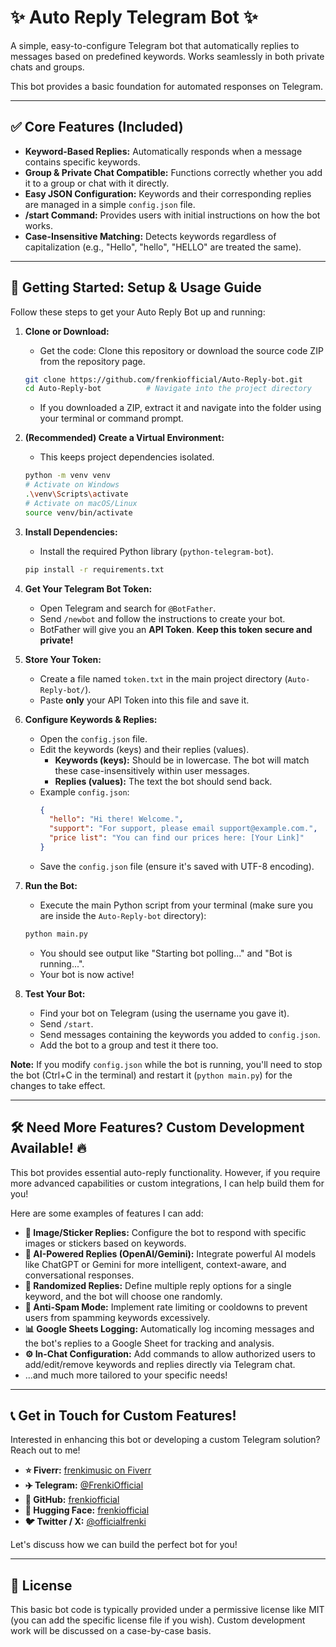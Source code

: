 # ✨ Auto Reply Telegram Bot ✨

A simple, easy-to-configure Telegram bot that automatically replies to messages based on predefined keywords. Works seamlessly in both private chats and groups.

This bot provides a basic foundation for automated responses on Telegram.

---

## ✅ Core Features (Included)

*   **Keyword-Based Replies:** Automatically responds when a message contains specific keywords.
*   **Group & Private Chat Compatible:** Functions correctly whether you add it to a group or chat with it directly.
*   **Easy JSON Configuration:** Keywords and their corresponding replies are managed in a simple `config.json` file.
*   **/start Command:** Provides users with initial instructions on how the bot works.
*   **Case-Insensitive Matching:** Detects keywords regardless of capitalization (e.g., "Hello", "hello", "HELLO" are treated the same).

---

## 🚀 Getting Started: Setup & Usage Guide

Follow these steps to get your Auto Reply Bot up and running:

1.  **Clone or Download:**
    *   Get the code: Clone this repository or download the source code ZIP from the repository page.
    ```bash
    git clone https://github.com/frenkiofficial/Auto-Reply-bot.git
    cd Auto-Reply-bot          # Navigate into the project directory
    ```
    *   If you downloaded a ZIP, extract it and navigate into the folder using your terminal or command prompt.

2.  **(Recommended) Create a Virtual Environment:**
    *   This keeps project dependencies isolated.
    ```bash
    python -m venv venv
    # Activate on Windows
    .\venv\Scripts\activate
    # Activate on macOS/Linux
    source venv/bin/activate
    ```

3.  **Install Dependencies:**
    *   Install the required Python library (`python-telegram-bot`).
    ```bash
    pip install -r requirements.txt
    ```

4.  **Get Your Telegram Bot Token:**
    *   Open Telegram and search for `@BotFather`.
    *   Send `/newbot` and follow the instructions to create your bot.
    *   BotFather will give you an **API Token**. **Keep this token secure and private!**

5.  **Store Your Token:**
    *   Create a file named `token.txt` in the main project directory (`Auto-Reply-bot/`).
    *   Paste **only** your API Token into this file and save it.

6.  **Configure Keywords & Replies:**
    *   Open the `config.json` file.
    *   Edit the keywords (keys) and their replies (values).
        *   **Keywords (keys):** Should be in lowercase. The bot will match these case-insensitively within user messages.
        *   **Replies (values):** The text the bot should send back.
    *   Example `config.json`:
        ```json
        {
          "hello": "Hi there! Welcome.",
          "support": "For support, please email support@example.com.",
          "price list": "You can find our prices here: [Your Link]"
        }
        ```
    *   Save the `config.json` file (ensure it's saved with UTF-8 encoding).

7.  **Run the Bot:**
    *   Execute the main Python script from your terminal (make sure you are inside the `Auto-Reply-bot` directory):
    ```bash
    python main.py
    ```
    *   You should see output like "Starting bot polling..." and "Bot is running...".
    *   Your bot is now active!

8.  **Test Your Bot:**
    *   Find your bot on Telegram (using the username you gave it).
    *   Send `/start`.
    *   Send messages containing the keywords you added to `config.json`.
    *   Add the bot to a group and test it there too.

**Note:** If you modify `config.json` while the bot is running, you'll need to stop the bot (Ctrl+C in the terminal) and restart it (`python main.py`) for the changes to take effect.

---

## 🛠️ Need More Features? Custom Development Available! 🔥

This bot provides essential auto-reply functionality. However, if you require more advanced capabilities or custom integrations, I can help build them for you!

Here are some examples of features I can add:

*   **🔹 Image/Sticker Replies:** Configure the bot to respond with specific images or stickers based on keywords.
*   **🧠 AI-Powered Replies (OpenAI/Gemini):** Integrate powerful AI models like ChatGPT or Gemini for more intelligent, context-aware, and conversational responses.
*   **🔄 Randomized Replies:** Define multiple reply options for a single keyword, and the bot will choose one randomly.
*   **🚫 Anti-Spam Mode:** Implement rate limiting or cooldowns to prevent users from spamming keywords excessively.
*   **📊 Google Sheets Logging:** Automatically log incoming messages and the bot's replies to a Google Sheet for tracking and analysis.
*   **⚙️ In-Chat Configuration:** Add commands to allow authorized users to add/edit/remove keywords and replies directly via Telegram chat.
*   ...and much more tailored to your specific needs!

---

## 📞 Get in Touch for Custom Features!

Interested in enhancing this bot or developing a custom Telegram solution? Reach out to me!

*   **⭐ Fiverr:** [frenkimusic on Fiverr](https://www.fiverr.com/frenkimusic/)
*   **✈️ Telegram:** [@FrenkiOfficial](https://t.me/FrenkiOfficial)
*   **🐙 GitHub:** [frenkiofficial](https://github.com/frenkiofficial)
*   **🤗 Hugging Face:** [frenkiofficial](https://huggingface.co/frenkiofficial)
*   **🐦 Twitter / X:** [@officialfrenki](https://twitter.com/officialfrenki)

Let's discuss how we can build the perfect bot for you!

---

## 📜 License

This basic bot code is typically provided under a permissive license like MIT (you can add the specific license file if you wish). Custom development work will be discussed on a case-by-case basis.
